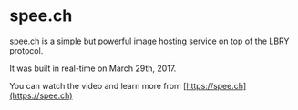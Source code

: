 # spee.ch
spee.ch is a simple but powerful image hosting service on top of the LBRY protocol.

It was built in real-time on March 29th, 2017.

You can watch the video and learn more from [https://spee.ch](https://spee.ch)

